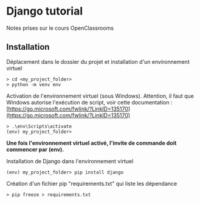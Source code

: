 # Django tutorial
Notes prises sur le cours OpenClassrooms

## Installation
Déplacement dans le dossier du projet et installation d'un environnement virtuel

```shell
> cd <my_project_folder>
> python -m venv env
```

Activation de l'environnement virtuel (sous Windows). Attention, il faut que Windows autorise l'exécution de script, voir cette documentation : [https://go.microsoft.com/fwlink/?LinkID=135170](https://go.microsoft.com/fwlink/?LinkID=135170)

```shell
> .\env\Scripts\activate
(env) my_project_folder>
```
**Une fois l'environnement virtuel activé, l'invite de commande doit commencer par (env).**

Installation de Django dans l'environnement virtuel
```shell
(env) my_project_folder> pip install django
```

Création d'un fichier pip "requirements.txt" qui liste les dépendance
```shell
> pip freeze > requirements.txt
```

